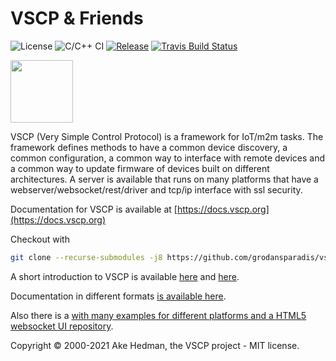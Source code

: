 <h1>VSCP & Friends</h1>

![License](https://img.shields.io/badge/license-MIT-blue.svg)
![C/C++ CI](https://github.com/grodansparadis/vscp/workflows/C/C++%20CI/badge.svg)
[![Release](https://img.shields.io/github/release/grodansparadis/vscp.svg)](https://github.com/grodansparadis/vscp/releases)
[![Travis Build Status](https://api.travis-ci.org/grodansparadis/vscp.svg?branch=master)](https://travis-ci.org/grodansparadis/vscp)

<img src="https://vscp.org/images/logo.png" width="100">

<p>VSCP (Very Simple Control Protocol) is a framework for IoT/m2m tasks. The framework defines methods to
have a common device discovery, a common configuration, a common way to interface with remote devices and a
common way to update firmware of devices built on different architectures. A server is available that runs on
many platforms that have a webserver/websocket/rest/driver and tcp/ip interface with ssl security.

Documentation for VSCP is available at [https://docs.vscp.org](https://docs.vscp.org)

Checkout with

```bash
git clone --recurse-submodules -j8 https://github.com/grodansparadis/vscp.git
```

<p>A short introduction to VSCP is available
<a href="https://www.slideshare.net/keHedman/2014-01-33087344">here</a> and
<a href="https://www.slideshare.net/keHedman/vscp-presentation-eindhoven">here</a>.</p>
</p>

<p>
Documentation in different formats <a href="https://docs.vscp.org/">is available here</a>.
</p>

<p>
Also there is a <a href="https://github.com/grodansparadis/vscp_firmware"firmware repository</a> with many examples for different platforms and a
<a href="https://github.com/grodansparadis/vscp_html5">HTML5 websocket UI repository</a>.
</p>

Copyright © 2000-2021 Ake Hedman, the VSCP project - MIT license.